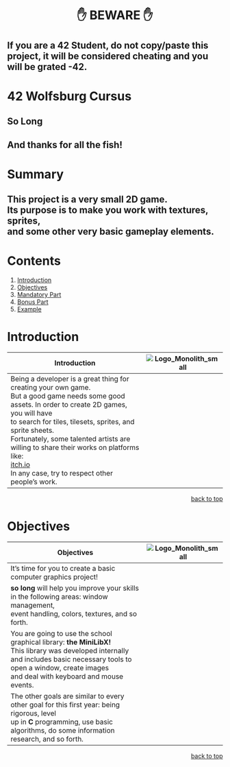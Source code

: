 <h1 align="center">✋ BEWARE ✋</h1>

## If you are a 42 Student, do not copy/paste this project, it will be considered cheating and you will be grated -42.

# 42 Wolfsburg Cursus 
## So Long
## And thanks for all the fish!

# Summary

## This project is a very small 2D game. <br>Its purpose is to make you work with textures, sprites, <br>and some other very basic gameplay elements.

# Contents

1. [Introduction](#intro)
2. [Objectives](#objectives)
3. [Mandatory Part](#manda)
4. [Bonus Part](#bonus)
5. [Example](#example)

# <a name="intro">Introduction</a>

| Introduction | ![Logo_Monolith_small](https://user-images.githubusercontent.com/120580537/209333599-dc44418d-8ee7-42b6-8a4a-7ff328778d87.png) |
| ----- | ----- |
| Being a developer is a great thing for creating your own game.<br>But a good game needs some good assets. In order to create 2D games, you will have <br>to search for tiles, tilesets, sprites, and sprite sheets.<br>Fortunately, some talented artists are willing to share their works on platforms like: <br>[itch.io](https://itch.io/game-assets/free/tag-sprites)<br>In any case, try to respect other people’s work. |

<p align="right">
 <a href="https://github.com/Cerberus2290/so_long#-beware-">back to top</a>
</p>

# <a name="objectives">Objectives</a>

| Objectives | ![Logo_Monolith_small](https://user-images.githubusercontent.com/120580537/209333599-dc44418d-8ee7-42b6-8a4a-7ff328778d87.png) |
| ----- | ----- |
| It’s time for you to create a basic computer graphics project! |
| **so long** will help you improve your skills in the following areas: window management,<br>event handling, colors, textures, and so forth. |
| You are going to use the school graphical library: **the MiniLibX!**<br>This library was developed internally and includes basic necessary tools to open a window, create images<br>and deal with keyboard and mouse events. |
| The other goals are similar to every other goal for this first year: being rigorous, level<br>up in **C** programming, use basic algorithms, do some information research, and so forth. |

<p align="right">
 <a href="https://github.com/Cerberus2290/so_long#-beware-">back to top</a>
</p>